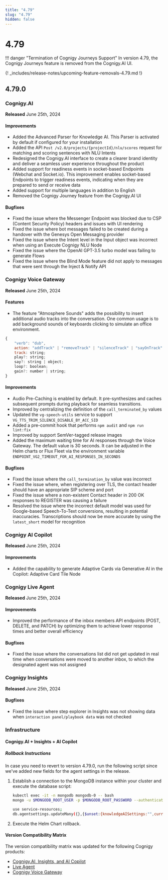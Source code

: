 ```yaml
---
title: "4.79"
slug: "4.79"
hidden: false
---
```


# 4.79

!!! danger "Termination of Cognigy Journeys Support"
    In version 4.79, the Cognigy Journeys feature is removed from the Cognigy.AI UI.

{! _includes/release-notes/upcoming-feature-removals-4.79.md !}

## 4.79.0

### Cognigy.AI

**Released** June 25th, 2024

#### Improvements

- Added the Advanced Parser for Knowledge AI. This Parser is activated by default if configured for your installation 
- Added the API `Post /v2.0/projects/{projectId}/nlu/scores` request for matching and scoring sentences with NLU Intents
- Redesigned the Cognigy.AI interface to create a clearer brand identity and deliver a seamless user experience throughout the product 
- Added support for readiness events in socket-based Endpoints (Webchat and Socket.io). This improvement enables socket-based Endpoints to trigger readiness events, indicating when they are prepared to send or receive data 
- Added support for multiple languages in addition to English 
- Removed the Cognigy Journey feature from the Cognigy.AI UI 

#### Bugfixes

- Fixed the issue where the Messenger Endpoint was blocked due to CSP (Content Security Policy) headers and issues with UI rendering 
- Fixed the issue where bot messages failed to be created during a handover with the Genesys Open Messaging provider 
- Fixed the issue where the Intent level in the Input object was incorrect when using an Execute Cognigy NLU Node 
- Fixed the issue where the OpenAI GPT-3.5 turbo model was failing to generate Flows 
- Fixed the issue where the Blind Mode feature did not apply to messages that were sent through the Inject & Notify API 

### Cognigy Voice Gateway

**Released** June 25th, 2024

#### Features

- The feature "Atmosphere Sounds" adds the possibility to insert additional audio tracks into the conversation. One common usage is to add background sounds of keyboards clicking to simulate an office environment.

```js
{
	"verb": "dub",
	action: "addTrack" | "removeTrack" | "silenceTrack" | "sayOnTrack" | "playOnTrack";
	track: string;
	play?: string;
	say?: string | object;
	loop?: boolean;
	gain?: number | string;
}
```

#### Improvements

- Audio Pre-Caching is enabled by default. It pre-synthesizes and caches subsequent prompts during playback for seamless transitions.
- Improved by centralizing the definition of the `call_terminated_by` values
- Updated the `vg-speech-utils` service to support `VG_TTS_TRIM_SILENCE_DISABLE_BY_ACC_SID`
- Added a pre-commit hook that performs `npm audit` and `npm run lint:fix` 
- Improved by support SemVer-tagged release images
- Added the maximum waiting time for AI responses through the Voice Gateway. The default value is 30 seconds. It can be adjusted in the Helm charts or Flux Fleet via the environment variable `ENDPOINT_VG2_TIMEOUT_FOR_AI_RESPONSES_IN_SECONDS`

#### Bugfixes

- Fixed the issue where the `call_termination_by` value was incorrect
- Fixed the issue where, when registering over TLS, the contact header should have an appropriate SIP scheme and port
- Fixed the issue where a non-existent Contact header in 200 OK responses to REGISTER was causing a failure
- Resolved the issue where the incorrect default model was used for Google-based Speech-To-Text conversions, resulting in potential inaccuracies. Transcriptions should now be more accurate by using the `latest_short` model for recognition

### Cognigy AI Copilot

**Released** June 25th, 2024

#### Improvements

- Added the capability to generate Adaptive Cards via Generative AI in the Copilot: Adaptive Card Tile Node

### Cognigy Live Agent

**Released** June 25th, 2024

#### Improvements

- Improved the performance of the inbox members API endpoints (POST, DELETE, and PATCH) by optimizing them to achieve lower response times and better overall efficiency

#### Bugfixes

- Fixed the issue where the conversations list did not get updated in real time when conversations were moved to another inbox, to which the designated agent was not assigned

### Cognigy Insights

**Released** June 25th, 2024

#### Bugfixes

- Fixed the issue where step explorer in Insights was not showing data when `interaction panel/playbook data` was not checked

### Infrastructure

#### Cognigy.AI + Insights + AI Copilot

##### Rollback Instructions

In case you need to revert to version 4.79.0, run the following script since we've added new fields for the agent settings in the release.

1. Establish a connection to the MongoDB instance within your cluster and execute the database script:

    ```bash
    kubectl exec -it -n mongodb mongodb-0 -- bash
    mongo -u $MONGODB_ROOT_USER -p $MONGODB_ROOT_PASSWORD --authenticationDatabase admin

    use service-resources;
    db.agentsettings.updateMany({},{$unset:{knowledgeAISettings:"",currencySettings:""}});
    ```

2. Execute the Helm Chart rollback.

#### Version Compatibility Matrix

The version compatibility matrix was updated for the following Cognigy products:

- [Cognigy.AI, Insights, and AI Copilot](../ai/installation/version-compatibility-matrix.md)
- [Live Agent](../live-agent/installation/deployment/version-compatibility-matrix.md)
- [Cognigy Voice Gateway](../voice-gateway/installation/version-compatibility-matrix.md)